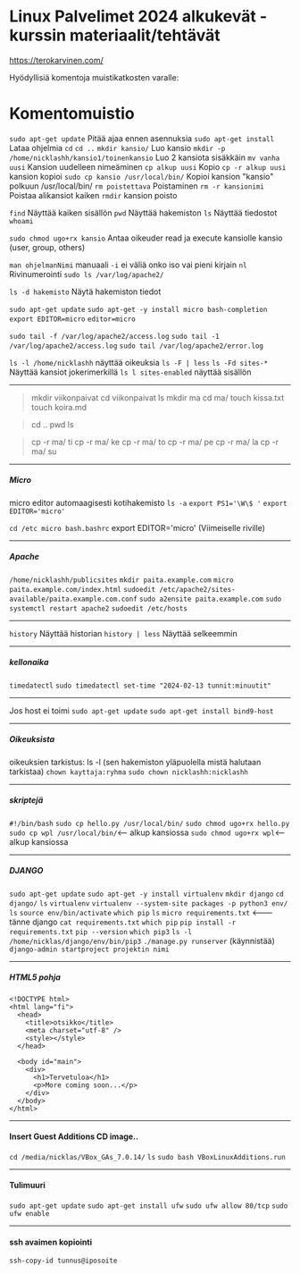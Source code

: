 # Linux Palvelimet 2024 alkukevät - kurssin materiaalit/tehtävät


https://terokarvinen.com/


Hyödyllisiä komentoja muistikatkosten varalle:
# Komentomuistio

`sudo apt-get update` Pitää ajaa ennen asennuksia
`sudo apt-get install` Lataa ohjelmia
`cd`
`cd ..`
`mkdir kansio/` Luo kansio
`mkdir -p /home/nicklashh/kansio1/toinenkansio` Luo 2 kansiota sisäkkäin
`mv vanha uusi` Kansion uudelleen nimeäminen
`cp alkup uusi` Kopio
`cp -r alkup uusi` kansion kopioi
`sudo cp kansio /usr/local/bin/` Kopioi kansion "kansio" polkuun /usr/local/bin/
`rm poistettava` Poistaminen
`rm -r kansionimi` Poistaa alikansiot kaiken
`rmdir` kansion poisto

`find` Näyttää kaiken sisällön
`pwd` Näyttää hakemiston
`ls` Näyttää tiedostot
`whoami`

`sudo chmod ugo+rx kansio` Antaa oikeuder read ja execute kansiolle kansio (user, group, others)

`man ohjelmanNimi` manuaali
`-i` ei väliä onko iso vai pieni kirjain
`nl` Rivinumerointi
`sudo ls /var/log/apache2/`

`ls -d hakemisto` Näytä hakemiston tiedot

`sudo apt-get update`
`sudo apt-get -y install micro bash-completion`
`export EDITOR=micro`
`editor=micro`

`sudo tail -f /var/log/apache2/access.log`
`sudo tail -1 /var/log/apache2/access.log`
`sudo tail /var/log/apache2/error.log`

`ls -l /home/nicklashh` näyttää oikeuksia
`ls -F | less`
`ls -Fd sites-*` Näyttää kansiot jokerimerkillä
`ls l sites-enabled` näyttää sisällön

---

> mkdir viikonpaivat
> cd viikonpaivat
> ls
> mkdir ma
> cd ma/
> touch kissa.txt
> touch koira.md

> cd ..
> pwd
> ls

> cp -r ma/ ti
> cp -r ma/ ke
> cp -r ma/ to
> cp -r ma/ pe
> cp -r ma/ la
> cp -r ma/ su

---

##### Micro

micro editor automaagisesti
kotihakemisto
`ls -a`
`export PS1='\W\$ '`
`export EDITOR='micro'`

`cd /etc micro bash.bashrc` export EDITOR='micro' (Viimeiselle riville)

---

##### Apache

`/home/nicklashh/publicsites`
`mkdir paita.example.com`
`micro paita.example.com/index.html`
`sudoedit /etc/apache2/sites-available/paita.example.com.conf`
`sudo a2ensite paita.example.com`
`sudo systemctl restart apache2`
`sudoedit /etc/hosts`

---

`history` Näyttää historian
`history | less` Näyttää selkeemmin

---

##### kellonaika

`timedatectl`
`sudo timedatectl set-time "2024-02-13 tunnit:minuutit"`

---

Jos host ei toimi
`sudo apt-get update`
`sudo apt-get install bind9-host`

---

##### Oikeuksista

oikeuksien tarkistus: ls -l (sen hakemiston yläpuolella mistä halutaan tarkistaa)
`chown kayttaja:ryhma`
`sudo chown nicklashh:nicklashh`

---

##### skriptejä

`#!/bin/bash`
`sudo cp hello.py /usr/local/bin/`
`sudo chmod ugo+rx hello.py`
`sudo cp wpl /usr/local/bin/`<-- alkup kansiossa
`sudo chmod ugo+rx wpl`<-- alkup kansiossa

---

##### DJANGO

`sudo apt-get update`
`sudo apt-get -y install virtualenv`
`mkdir django`
`cd django/`
`ls`
`virtualenv`
`virtualenv --system-site packages -p python3 env/`
`ls`
`source env/bin/activate`
`which pip`
`ls`
`micro requirements.txt` <--- tänne django
`cat requirements.txt`
`which pip`
`pip install -r requirements.txt`
`pip --version`
`which pip3`
`ls -l /home/nicklas/django/env/bin/pip3`
`./manage.py runserver` (käynnistää)
`django-admin startproject projektin nimi`

---

##### HTML5 pohja

    <!DOCTYPE html>
    <html lang="fi">
      <head>
        <title>otsikko</title>
        <meta charset="utf-8" />
        <style></style>
      </head>

      <body id="main">
        <div>
          <h1>Tervetuloa</h1>
          <p>More coming soon...</p>
        </div>
      </body>
    </html>

---

#### Insert Guest Additions CD image..

`cd /media/nicklas/VBox_GAs_7.0.14/`
`ls`
`sudo bash VBoxLinuxAdditions.run`

---

#### Tulimuuri

`sudo apt-get update`
`sudo apt-get install ufw`
`sudo ufw allow 80/tcp`
`sudo ufw enable`

---

#### ssh avaimen kopiointi

`ssh-copy-id tunnus@iposoite`

